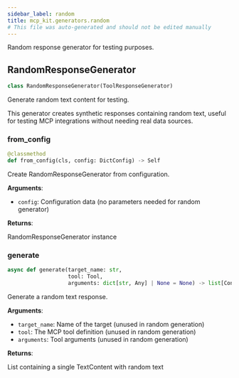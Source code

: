 ```yaml
---
sidebar_label: random
title: mcp_kit.generators.random
# This file was auto-generated and should not be edited manually
---
```


Random response generator for testing purposes.

## RandomResponseGenerator

```python
class RandomResponseGenerator(ToolResponseGenerator)
```

Generate random text content for testing.

This generator creates synthetic responses containing random text,
useful for testing MCP integrations without needing real data sources.

### from\_config

```python
@classmethod
def from_config(cls, config: DictConfig) -> Self
```

Create RandomResponseGenerator from configuration.

**Arguments**:

- `config`: Configuration data (no parameters needed for random generator)

**Returns**:

RandomResponseGenerator instance

### generate

```python
async def generate(target_name: str,
                   tool: Tool,
                   arguments: dict[str, Any] | None = None) -> list[Content]
```

Generate a random text response.

**Arguments**:

- `target_name`: Name of the target (unused in random generation)
- `tool`: The MCP tool definition (unused in random generation)
- `arguments`: Tool arguments (unused in random generation)

**Returns**:

List containing a single TextContent with random text

